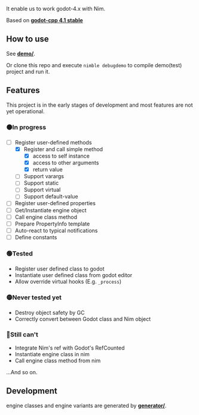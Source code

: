 It enable us to work godot-4.x with Nim.

Based on **[godot-cpp 4.1 stable](https://github.com/godotengine/godot-cpp/tree/godot-4.1-stable)**

## How to use

See **[demo/](https://github.com/panno8M/godot-nim/tree/v4.1/demo)**.

Or clone this repo and execute `nimble debugdemo` to compile demo(test) project and run it.

## Features

This project is in the early stages of development and most features are not yet operational.

### ⚫In progress

* [ ] Register user-defined methods
  * [x] Register and call simple method
    * [x] access to self instance
    * [x] access to other arguments
    * [x] return value
  * [ ] Support varargs
  * [ ] Support static
  * [ ] Support virtual
  * [ ] Support default-value
* [ ] Register user-defined properties
* [ ] Get/Instantiate engine object
* [ ] Call engine class method
* [ ] Prepare PropertyInfo template
* [ ] Auto-react to typical notifications
* [ ] Define constants

### 🟢Tested

* Register user defined class to godot
* Instantiate user defined class from godot editor
* Allow override virtual hooks (E.g. `_process`)

### 🟡Never tested yet

* Destroy object safety by GC
* Correctly convert between Godot class and Nim object

### 🔴Still can't

* Integrate Nim's ref with Godot's RefCounted
* Instantiate engine class in nim
* Call engine class method from nim

...And so on.

## Development

engine classes and engine variants are generated by **[generator/](https://github.com/panno8M/godot-nim/tree/v4.1/generator)**.